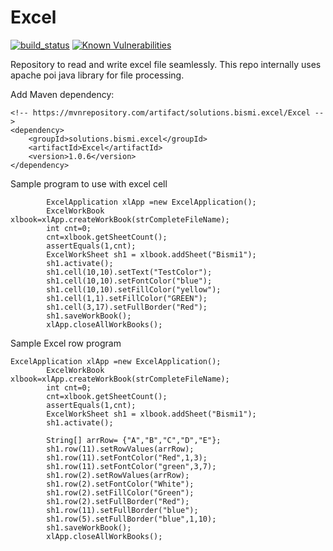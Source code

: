 # Excel
[![build_status](https://travis-ci.com/Bismi-Solutions/Excel.svg?branch=master)](https://travis-ci.com/Bismi-Solutions/Excel)    [![Known Vulnerabilities](https://snyk.io/test/github/Bismi-Solutions/Excel/badge.svg?targetFile=pom.xml)](https://snyk.io/test/github/Bismi-Solutions/Excel?targetFile=pom.xml)

Repository to read and write excel file seamlessly. This repo internally uses apache poi java library for file processing.





Add Maven dependency:
```
<!-- https://mvnrepository.com/artifact/solutions.bismi.excel/Excel -->
<dependency>
    <groupId>solutions.bismi.excel</groupId>
    <artifactId>Excel</artifactId>
    <version>1.0.6</version>
</dependency>

```

Sample program to use with excel cell

```
        ExcelApplication xlApp =new ExcelApplication();
        ExcelWorkBook  xlbook=xlApp.createWorkBook(strCompleteFileName);
        int cnt=0;
        cnt=xlbook.getSheetCount();
        assertEquals(1,cnt);
        ExcelWorkSheet sh1 = xlbook.addSheet("Bismi1");
        sh1.activate();
        sh1.cell(10,10).setText("TestColor");
        sh1.cell(10,10).setFontColor("blue");
        sh1.cell(10,10).setFillColor("yellow");
        sh1.cell(1,1).setFillColor("GREEN");
        sh1.cell(3,17).setFullBorder("Red");
        sh1.saveWorkBook();
        xlApp.closeAllWorkBooks();

```

Sample Excel row program

```
ExcelApplication xlApp =new ExcelApplication();
        ExcelWorkBook  xlbook=xlApp.createWorkBook(strCompleteFileName);
        int cnt=0;
        cnt=xlbook.getSheetCount();
        assertEquals(1,cnt);
        ExcelWorkSheet sh1 = xlbook.addSheet("Bismi1");
        sh1.activate();

        String[] arrRow= {"A","B","C","D","E"};
        sh1.row(11).setRowValues(arrRow);
        sh1.row(11).setFontColor("Red",1,3);
        sh1.row(11).setFontColor("green",3,7);
        sh1.row(2).setRowValues(arrRow);
        sh1.row(2).setFontColor("White");
        sh1.row(2).setFillColor("Green");
        sh1.row(2).setFullBorder("Red");
        sh1.row(11).setFullBorder("blue");
        sh1.row(5).setFullBorder("blue",1,10);
        sh1.saveWorkBook();
        xlApp.closeAllWorkBooks();
```







